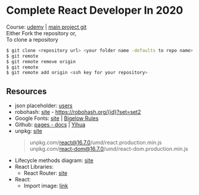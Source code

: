 # Complete React Developer In 2020

Course: [udemy](https://www.udemy.com/course/complete-react-developer-zero-to-mastery/) | [main project git](https://github.com/zhangmyihua?tab=repositories)  
  Either Fork the repository or,  
  To clone a repository
  ```bash
  $ git clone <repository url> <your folder name -defaults to repo name>
  $ git remote
  $ git remote remove origin
  $ git remote
  $ git remote add origin <ssh key for your repository>
  ```

## Resources
* json placeholder: [users](https://jsonplaceholder.typicode.com/users)
* robohash: [site](https://robohash.org/) - https://robohash.org/{id}?set=set2
* Google Fonts: [site](https://fonts.google.com/) | [Bigelow Rules](https://fonts.google.com/specimen/Bigelow+Rules?query=bigelow)
* Github: [pages - docs](https://docs.github.com/en/free-pro-team@latest/github/working-with-github-pages) | [Yihua](https://github.com/zhangmyihua?tab=repositories)
* unpkg: [site](https://unpkg.com/)
  > unpkg.com/react@16.7.0/umd/react.production.min.js  
  > unpkg.com/react-dom@16.7.0/umd/react-dom.production.min.js  
* Lifecycle methods diagram: [site](https://projects.wojtekmaj.pl/react-lifecycle-methods-diagram/)
* React Libraries:
  * React Router: [site](https://reactrouter.com/)
* React:
  * Import image: [link](https://create-react-app.dev/docs/adding-images-fonts-and-files/)